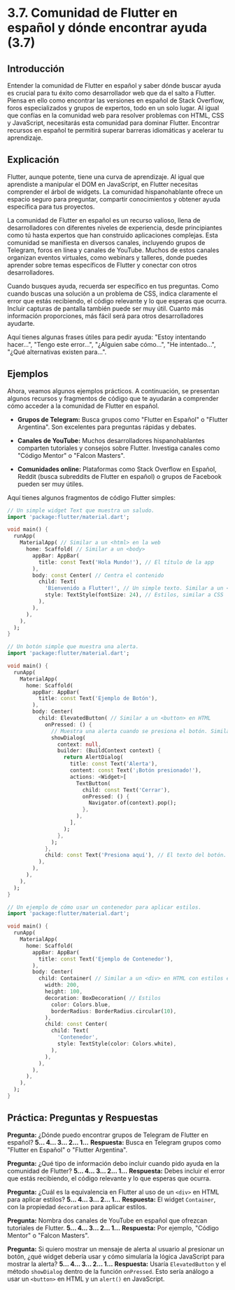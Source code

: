 # 3.7. Comunidad de Flutter en español y dónde encontrar ayuda (3.7)

## Introducción

Entender la comunidad de Flutter en español y saber dónde buscar ayuda es crucial para tu éxito como desarrollador web que da el salto a Flutter. Piensa en ello como encontrar las versiones en español de Stack Overflow, foros especializados y grupos de expertos, todo en un solo lugar. Al igual que confías en la comunidad web para resolver problemas con HTML, CSS y JavaScript, necesitarás esta comunidad para dominar Flutter. Encontrar recursos en español te permitirá superar barreras idiomáticas y acelerar tu aprendizaje.

## Explicación

Flutter, aunque potente, tiene una curva de aprendizaje. Al igual que aprendiste a manipular el DOM en JavaScript, en Flutter necesitas comprender el árbol de widgets. La comunidad hispanohablante ofrece un espacio seguro para preguntar, compartir conocimientos y obtener ayuda específica para tus proyectos.

La comunidad de Flutter en español es un recurso valioso, llena de desarrolladores con diferentes niveles de experiencia, desde principiantes como tú hasta expertos que han construido aplicaciones complejas. Esta comunidad se manifiesta en diversos canales, incluyendo grupos de Telegram, foros en línea y canales de YouTube. Muchos de estos canales organizan eventos virtuales, como webinars y talleres, donde puedes aprender sobre temas específicos de Flutter y conectar con otros desarrolladores.

Cuando busques ayuda, recuerda ser específico en tus preguntas. Como cuando buscas una solución a un problema de CSS, indica claramente el error que estás recibiendo, el código relevante y lo que esperas que ocurra. Incluir capturas de pantalla también puede ser muy útil. Cuanto más información proporciones, más fácil será para otros desarrolladores ayudarte.

Aquí tienes algunas frases útiles para pedir ayuda: "Estoy intentando hacer...", "Tengo este error...", "¿Alguien sabe cómo...", "He intentado...", "¿Qué alternativas existen para...".

## Ejemplos

Ahora, veamos algunos ejemplos prácticos. A continuación, se presentan algunos recursos y fragmentos de código que te ayudarán a comprender cómo acceder a la comunidad de Flutter en español.

*   **Grupos de Telegram:** Busca grupos como "Flutter en Español" o "Flutter Argentina". Son excelentes para preguntas rápidas y debates.

*   **Canales de YouTube:** Muchos desarrolladores hispanohablantes comparten tutoriales y consejos sobre Flutter. Investiga canales como "Código Mentor" o "Falcon Masters".

*   **Comunidades online:** Plataformas como Stack Overflow en Español, Reddit (busca subreddits de Flutter en español) o grupos de Facebook pueden ser muy útiles.

Aquí tienes algunos fragmentos de código Flutter simples:

```dart
// Un simple widget Text que muestra un saludo.
import 'package:flutter/material.dart';

void main() {
  runApp(
    MaterialApp( // Similar a un <html> en la web
      home: Scaffold( // Similar a un <body>
        appBar: AppBar(
          title: const Text('Hola Mundo!'), // El título de la app
        ),
        body: const Center( // Centra el contenido
          child: Text(
            'Bienvenido a Flutter!', // Un simple texto. Similar a un <p> en HTML
            style: TextStyle(fontSize: 24), // Estilos, similar a CSS
          ),
        ),
      ),
    ),
  );
}
```

```dart
// Un botón simple que muestra una alerta.
import 'package:flutter/material.dart';

void main() {
  runApp(
    MaterialApp(
      home: Scaffold(
        appBar: AppBar(
          title: const Text('Ejemplo de Botón'),
        ),
        body: Center(
          child: ElevatedButton( // Similar a un <button> en HTML
            onPressed: () {
              // Muestra una alerta cuando se presiona el botón. Similar a JavaScript.
              showDialog(
                context: null,
                builder: (BuildContext context) {
                  return AlertDialog(
                    title: const Text('Alerta'),
                    content: const Text('¡Botón presionado!'),
                    actions: <Widget>[
                      TextButton(
                        child: const Text('Cerrar'),
                        onPressed: () {
                          Navigator.of(context).pop();
                        },
                      ),
                    ],
                  );
                },
              );
            },
            child: const Text('Presiona aquí'), // El texto del botón.
          ),
        ),
      ),
    ),
  );
}
```

```dart
// Un ejemplo de cómo usar un contenedor para aplicar estilos.
import 'package:flutter/material.dart';

void main() {
  runApp(
    MaterialApp(
      home: Scaffold(
        appBar: AppBar(
          title: const Text('Ejemplo de Contenedor'),
        ),
        body: Center(
          child: Container( // Similar a un <div> en HTML con estilos en CSS.
            width: 200,
            height: 100,
            decoration: BoxDecoration( // Estilos
              color: Colors.blue,
              borderRadius: BorderRadius.circular(10),
            ),
            child: const Center(
              child: Text(
                'Contenedor',
                style: TextStyle(color: Colors.white),
              ),
            ),
          ),
        ),
      ),
    ),
  );
}
```

## Práctica: Preguntas y Respuestas

**Pregunta:** ¿Dónde puedo encontrar grupos de Telegram de Flutter en español?
**5... 4... 3... 2... 1...**
**Respuesta:** Busca en Telegram grupos como "Flutter en Español" o "Flutter Argentina".

**Pregunta:** ¿Qué tipo de información debo incluir cuando pido ayuda en la comunidad de Flutter?
**5... 4... 3... 2... 1...**
**Respuesta:** Debes incluir el error que estás recibiendo, el código relevante y lo que esperas que ocurra.

**Pregunta:** ¿Cuál es la equivalencia en Flutter al uso de un `<div>` en HTML para aplicar estilos?
**5... 4... 3... 2... 1...**
**Respuesta:** El widget `Container`, con la propiedad `decoration` para aplicar estilos.

**Pregunta:** Nombra dos canales de YouTube en español que ofrezcan tutoriales de Flutter.
**5... 4... 3... 2... 1...**
**Respuesta:** Por ejemplo, "Código Mentor" o "Falcon Masters".

**Pregunta:** Si quiero mostrar un mensaje de alerta al usuario al presionar un botón, ¿qué widget debería usar y cómo simularía la lógica JavaScript para mostrar la alerta?
**5... 4... 3... 2... 1...**
**Respuesta:** Usaría `ElevatedButton` y el método `showDialog` dentro de la función `onPressed`. Esto sería análogo a usar un `<button>` en HTML y un `alert()` en JavaScript.
